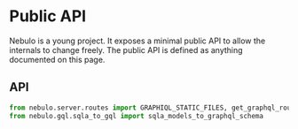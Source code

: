 # Public API

Nebulo is a young project. It exposes a minimal public API to allow the internals to change freely. The public API is defined as anything documented on this page.

## API

```python
from nebulo.server.routes import GRAPHIQL_STATIC_FILES, get_graphql_route, graphiql_route
from nebulo.gql.sqla_to_gql import sqla_models_to_graphql_schema
```



